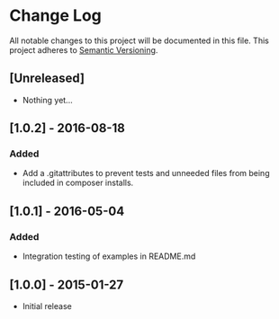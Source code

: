 # Change Log
All notable changes to this project will be documented in this file.
This project adheres to [Semantic Versioning](http://semver.org/).

## [Unreleased]

- Nothing yet...

## [1.0.2] - 2016-08-18

### Added
- Add a .gitattributes to prevent tests and unneeded files from being included in composer installs.

## [1.0.1] - 2016-05-04

### Added
- Integration testing of examples in README.md

## [1.0.0] - 2015-01-27
- Initial release
